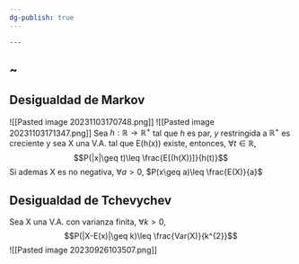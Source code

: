 ```yaml
---
dg-publish: true
---
```

	---
~
---

## Desigualdad de Markov
![[Pasted image 20231103170748.png]]
![[Pasted image 20231103171347.png]]
Sea $h:\mathbb{R}\to \mathbb{R}^+$ tal que $h$ es par, $y$ restringida a $\mathbb{R}^+$ es creciente y sea X una V.A. tal que E(h(x)) existe, entonces, $\forall t \in \mathbb{R}$,
$$P(|x|\geq t)\leq \frac{E[(h(X))]}{h(t)}$$
Si ademas X es no negativa, $\forall a > 0$,
$P(x\geq a)\leq \frac{E(X)}{a}$

## Desigualdad de Tchevychev
Sea X una V.A. con varianza finita, $\forall k >0$,
$$P(|X-E(x)|\geq k)\leq \frac{Var(X)}{k^{2}}$$
![[Pasted image 20230926103507.png]]
